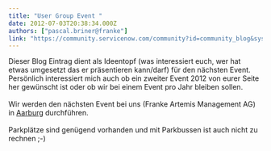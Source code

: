 ```yaml
---
title: "User Group Event "
date: 2012-07-03T20:38:34.000Z
authors: ["pascal.briner@franke"]
link: "https://community.servicenow.com/community?id=community_blog&sys_id=dd3daae5dbd0dbc01dcaf3231f961904"
---
```

<p>Dieser Blog Eintrag dient als Ideentopf (was interessiert euch, wer hat etwas umgesetzt das er präsentieren kann/darf) für den nächsten Event. <br />Persönlich interessiert mich auch ob ein zweiter Event 2012 von eurer Seite her gewünscht ist oder ob wir bei einem Event pro Jahr bleiben sollen.<br /><br />Wir werden den nächsten Event bei uns (Franke Artemis Management AG) in <a title=" href=" target="_blank" href="http://maps.google.ch/maps?f=q&amp;source=s_q&amp;hl=de&amp;geocode=&amp;q=Frankestrasse+2,+CH-4663+Aarburg&amp;sll=46.362093,9.036255&amp;sspn=3.699908,8.887939&amp;ie=UTF8&amp;hq=&amp;hnear=Frankestrasse+2,+4663+Aarburg,+Zofingen,+Aargau&amp;ll=47.327887,7.920284&amp;spn=0.058176,0.128746&amp;z=13&amp;iwloc=A&amp;output=embed">Aarburg</a> durchführen.<br /><br />Parkplätze sind genügend vorhanden und mit Parkbussen ist auch nicht zu rechnen ;-)</p>